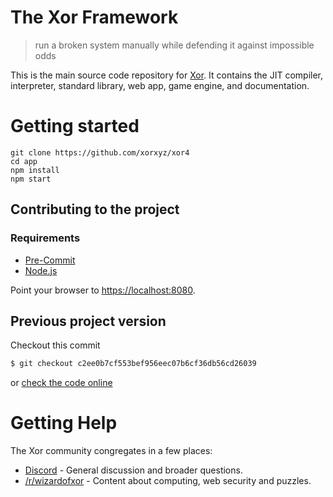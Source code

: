 # The Xor Framework

> run a broken system manually while defending it against impossible odds

This is the main source code repository for [Xor](https://xor.xyz). It contains the JIT compiler, interpreter, standard library, web app, game engine, and documentation.

# Getting started

```
git clone https://github.com/xorxyz/xor4
cd app
npm install
npm start
```

## Contributing to the project

### Requirements

- [Pre-Commit](https://pre-commit.com/)
- [Node.js](https://nodejs.org/)

Point your browser to [https://localhost:8080](https://localhost:8080).

## Previous project version

Checkout this commit

```sh
$ git checkout c2ee0b7cf553bef956eec07b6cf36db56cd26039
```

or [check the code online](https://github.com/xorxyz/xor4/tree/c2ee0b7cf553bef956eec07b6cf36db56cd26039/_deprecated)

# Getting Help

The Xor community congregates in a few places:

- [Discord](https://discord.gg/kNJqKrkjxQ) - General discussion and broader questions.
- [/r/wizardofxor](https://www.reddit.com/r/wizardsofxor) - Content about computing, web security and puzzles.
